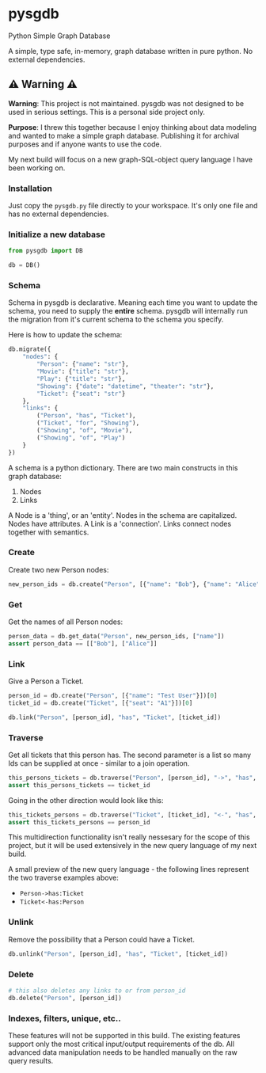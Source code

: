 # pysgdb

Python Simple Graph Database

A simple, type safe, in-memory, graph database written in pure python. No external dependencies.

## ⚠️ Warning ⚠️

**Warning**: This project is not maintained. pysgdb was not designed to be used in serious settings. This is a personal side project only.

**Purpose**: I threw this together because I enjoy thinking about data modeling and wanted to make a simple graph database. Publishing it for archival purposes and if anyone wants to use the code.

My next build will focus on a new graph-SQL-object query language I have been working on.

### Installation

Just copy the `pysgdb.py` file directly to your workspace. It's only one file and has no external dependencies.

### Initialize a new database

```python
from pysgdb import DB

db = DB()
```

### Schema
Schema in pysgdb is declarative. Meaning each time you want to update the schema, you need to supply the **entire** schema. pysgdb will internally run the migration from it's current schema to the schema you specify.

Here is how to update the schema:

```python
db.migrate({
    "nodes": {
        "Person": {"name": "str"},
        "Movie": {"title": "str"},
        "Play": {"title": "str"},
        "Showing": {"date": "datetime", "theater": "str"},
        "Ticket": {"seat": "str"}
    },
    "links": {
        ("Person", "has", "Ticket"),
        ("Ticket", "for", "Showing"),
        ("Showing", "of", "Movie"),
        ("Showing", "of", "Play")
    }
})
```

A schema is a python dictionary. There are two main constructs in this graph database:
1. Nodes
2. Links

A Node is a 'thing', or an 'entity'. Nodes in the schema are capitalized. Nodes have attributes. A Link is a 'connection'. Links connect nodes together with semantics.

### Create

Create two new Person nodes:

```python
new_person_ids = db.create("Person", [{"name": "Bob"}, {"name": "Alice"}])
```

### Get

Get the names of all Person nodes:
```python
person_data = db.get_data("Person", new_person_ids, ["name"])
assert person_data == [["Bob"], ["Alice"]]
```

### Link

Give a Person a Ticket.

```python
person_id = db.create("Person", [{"name": "Test User"}])[0] 
ticket_id = db.create("Ticket", [{"seat": "A1"}])[0]

db.link("Person", [person_id], "has", "Ticket", [ticket_id])
```

### Traverse

Get all tickets that this person has. The second parameter is a list so many Ids can be supplied at once - similar to a join operation.

```python
this_persons_tickets = db.traverse("Person", [person_id], "->", "has", "Ticket")[0]
assert this_persons_tickets == ticket_id
```


Going in the other direction would look like this:

```python
this_tickets_persons = db.traverse("Ticket", [ticket_id], "<-", "has", "Person")[0]
assert this_tickets_persons == person_id
```

This multidirection functionality isn't really nessesary for the scope of this project, but it will be used extensively in the new query language of my next build.

A small preview of the new query language - the following lines represent the two traverse examples above:

- `Person->has:Ticket`
- `Ticket<-has:Person`

### Unlink

Remove the possibility that a Person could have a Ticket.
```python
db.unlink("Person", [person_id], "has", "Ticket", [ticket_id])
```

### Delete

```python
# this also deletes any links to or from person_id
db.delete("Person", [person_id])
```

### Indexes, filters, unique, etc..

These features will not be supported in this build. The existing features support only the most critical input/output requirements of the db. All advanced data manipulation needs to be handled manually on the raw query results.